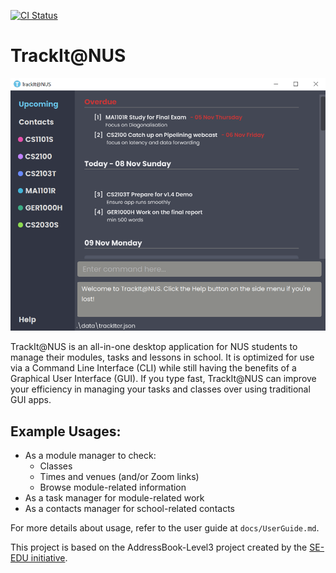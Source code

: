 [![CI Status](https://github.com/AY2021S1-CS2103T-W13-4/tp/workflows/Java%20CI/badge.svg)](https://github.com/AY2021S1-CS2103T-W13-4/tp/actions)

# TrackIt@NUS

![Ui](docs/images/UG/Ui.png)

TrackIt@NUS is an all-in-one desktop application for NUS students to manage their modules, tasks and lessons in school. It is optimized for use via a Command Line Interface (CLI) while still having the benefits of a Graphical User Interface (GUI). If you type fast, TrackIt@NUS can improve your efficiency in managing your tasks and classes over using traditional GUI apps.

## Example Usages:
* As a module manager to check:
  * Classes
  * Times and venues (and/or Zoom links)
  * Browse module-related information
* As a task manager for module-related work
* As a contacts manager for school-related contacts

For more details about usage, refer to the user guide at `docs/UserGuide.md`.

This project is based on the AddressBook-Level3 project created by the [SE-EDU initiative](https://se-education.org).

